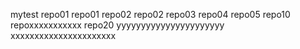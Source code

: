 mytest
repo01
repo01
repo02
repo02
repo03
repo04
repo05
repo10
repoxxxxxxxxxxx
repo20
yyyyyyyyyyyyyyyyyyyyyy
xxxxxxxxxxxxxxxxxxxxxx
